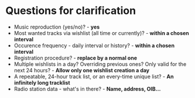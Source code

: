 # Questions for clarification

- Music reproduction (yes/no)? - **yes**
- Most wanted tracks via wishlist (all time or currently)? - **within a chosen interval**
- Occurence frequency - daily interval or history?  - **within a chosen interval**
- Registration procedure? - **replace by a normal one**
- Multiple wishlists in a day? Overriding previous ones? Only valid for the next 24 hours? - **Allow only one wishlist creation a day**
- A repeatable, 24-hour track list, or an every-time unique list? - **An infinitely long tracklist**
- Radio station data - what's in there? - **Name, address, OIB...**
